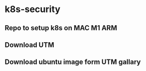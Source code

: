 # k8s-security

## Repo to setup k8s on MAC M1 ARM

## Download UTM

## Download ubuntu image form UTM gallary
